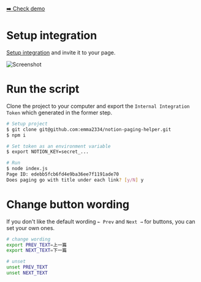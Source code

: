 [➡️ Check demo](https://emma-chung.notion.site/Paging-demo-a9e27522eaf34b7f856c737ffea175b7)

# Setup integration

[Setup integration](https://www.notion.so/my-integrations) and invite it to your page.

![Screenshot](https://i.imgur.com/ZXwB6K6.png)

# Run the script

Clone the project to your computer and export the `Internal Integration Token` which generated in the former step.

```bash
# Setup project
$ git clone git@github.com:emma2334/notion-paging-helper.git
$ npm i

# Set token as an environment variable
$ export NOTION_KEY=secret_...

# Run
$ node index.js
Page ID: edebb5fcb6fd4e9ba36ee7f1191ade70
Does paging go with title under each link? [y/N] y
```

# Change button wording

If you don't like the default wording `← Prev` and `Next →` for buttons, you can set your own ones.

```bash
# change wording
export PREV_TEXT=上一篇
export NEXT_TEXT=下一篇

# unset
unset PREV_TEXT
unset NEXT_TEXT
```
